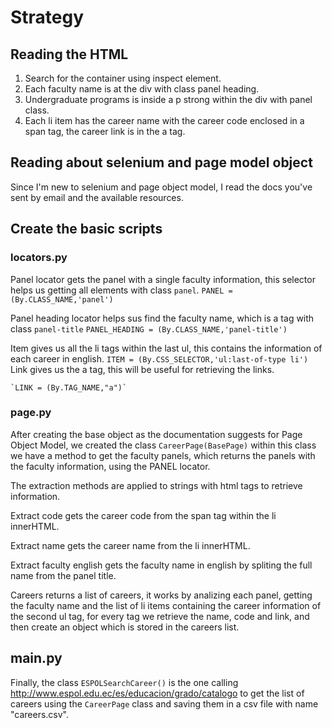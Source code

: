 # Strategy
## Reading the HTML

1. Search for the container using inspect element.
2. Each faculty name is at the div with class panel heading.
3. Undergraduate programs is inside a p strong within the div with panel class.
4. Each li item has the career name with the career code enclosed in a span tag, the career link is in the a tag.
 

## Reading about selenium and page model object

Since I'm new to selenium and page object model, I read the docs you've sent by email and the available resources.


## Create the basic scripts

### locators.py
 Panel locator gets the panel with a single faculty information, this selector helps us getting all elements with class `panel`.
    `PANEL = (By.CLASS_NAME,'panel')`
   
 Panel heading locator helps sus find the faculty name, which is a tag with class `panel-title`
    `PANEL_HEADING = (By.CLASS_NAME,'panel-title')`
 
 Item gives us all the li tags within the last ul, this contains the information of each career in english.
   `ITEM = (By.CSS_SELECTOR,'ul:last-of-type li')`
 Link gives us the a tag, this will be useful for retrieving the links.
 
    `LINK = (By.TAG_NAME,"a")`
    
 ### page.py
 
 After creating the base object as the documentation suggests for Page Object Model, we created the class `CareerPage(BasePage)` 
 within this class we have a method to get the faculty panels, which returns the panels with the faculty information, using the PANEL locator. 

The extraction methods are applied to strings with html tags to retrieve information.

Extract code gets the career code from the span tag within the li innerHTML.

Extract name gets the career name from the li innerHTML. 
   
Extract faculty english gets the faculty name in english by spliting the full name from the panel title. 

Careers returns a list of careers, it works by analizing each panel, getting the faculty name and the list of li items containing the career information of the second ul tag, for every tag we retrieve the name, code and link, and then create an object which is stored in the careers list.  
   
## main.py 

Finally, the class `ESPOLSearchCareer()` is the one calling http://www.espol.edu.ec/es/educacion/grado/catalogo to get the list of careers using the `CareerPage` class and saving them in a csv file with name "careers.csv".
 

